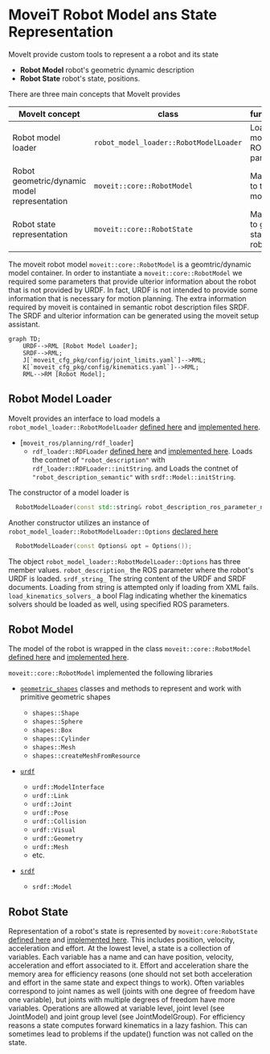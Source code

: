 # MoveiT Robot Model ans State Representation

MoveIt provide custom tools to represent a a robot and its state

- **Robot Model** robot's geometric dynamic description
- **Robot State** robot's state, positions.

There are three main concepts that MoveIt provides

| MoveIt concept | class | functionalities |
| ------- | ----- | --------------- |
| Robot model loader| `robot_model_loader::RobotModelLoader` | Load the robot model from ROS parameters |
| Robot geometric/dynamic model representation | `moveit::core::RobotModel` | Main interface to the robot model |
| Robot state representation | `moveit::core::RobotState` | Main interface to get the state of the robot |


The moveit robot model `moveit::core::RobotModel` is a geomtric/dynamic model container. 
In order to instantiate a `moveit::core::RobotModel` we required some parameters that provide ulterior information about the robot that is not provided by URDF. 
In fact, URDF is not intended to provide some information that is necessary for motion planning.
The extra information required by moveit is contained in semantic robot description files SRDF.
The SRDF and ulterior information can be generated using the moveit setup assistant.


```mermaid
graph TD;
    URDF-->RML [Robot Model Loader];
    SRDF-->RML;
    J[`moveit_cfg_pkg/config/joint_limits.yaml`]-->RML;
    K[`moveit_cfg_pkg/config/kinematics.yaml`]-->RML;
    RML-->RM [Robot Model];
```
## Robot Model Loader

MoveIt provides an interface to load models a `robot_model_loader::RobotModelLoader` [defined here](https://github.com/ros-planning/moveit/blob/802e596a2283b64f4582d802c5f79e1f3d57def0/moveit_ros/planning/robot_model_loader/include/moveit/robot_model_loader/robot_model_loader.h) and [implemented here](https://github.com/ros-planning/moveit/blob/7ad2bc7b86dad08061d98668ba34feba54bb05cc/moveit_ros/planning/robot_model_loader/src/robot_model_loader.cpp).

- [`moveit_ros/planning/rdf_loader`]
    - `rdf_loader::RDFLoader` [defined here](https://github.com/ros-planning/moveit/blob/802e596a2283b64f4582d802c5f79e1f3d57def0/moveit_ros/planning/rdf_loader/include/moveit/rdf_loader/rdf_loader.h) and [implemented here](https://github.com/ros-planning/moveit/blob/cb5945b69f4dfbd1e5819a2b7bee3e256aee766c/moveit_ros/planning/rdf_loader/src/rdf_loader.cpp). Loads the contnet of `"robot_description"` with `rdf_loader::RDFLoader::initString`. and Loads the contnet of `"robot_description_semantic"` with `srdf::Model::initString`.
    
The constructor of a model loader is
```C++
  RobotModelLoader(const std::string& robot_description_ros_parameter_name, bool load_kinematics_solvers = true);
```

Another constructor utilizes an instance of `robot_model_loader::RobotModelLoader::Options` [declared here](https://github.com/ros-planning/moveit/blob/802e596a2283b64f4582d802c5f79e1f3d57def0/moveit_ros/planning/robot_model_loader/include/moveit/robot_model_loader/robot_model_loader.h#L53)
```C++
  RobotModelLoader(const Options& opt = Options());
```

The object `robot_model_loader::RobotModelLoader::Options` has three member values. `robot_description_` the ROS parameter where the robot's URDF is loaded. 
`srdf_string_` The string content of the URDF and SRDF documents. Loading from string is attempted only if loading from XML fails.
`load_kinematics_solvers_` a bool Flag indicating whether the kinematics solvers should be loaded as well, using specified ROS parameters.

## Robot Model

The model of the robot is wrapped in the class `moveit::core::RobotModel` [defined here](https://github.com/ros-planning/moveit/blob/a29a30caaecbd130d85056d959d4eb1c30d4088f/moveit_core/robot_model/include/moveit/robot_model/robot_model.h) and [implemented here](https://github.com/ros-planning/moveit/blob/a29a30caaecbd130d85056d959d4eb1c30d4088f/moveit_core/robot_model/src/robot_model.cpp).

`moveit::core::RobotModel` implemented the following libraries

- [`geometric_shapes`](http://wiki.ros.org/geometric_shapes) classes and methods to represent and work with primitive geometric shapes
    - `shapes::Shape`
    - `shapes::Sphere`
    - `shapes::Box`
    - `shapes::Cylinder`
    - `shapes::Mesh`
    - `shapes::createMeshFromResource`
- [`urdf`](http://wiki.ros.org/urdf)
    - `urdf::ModelInterface`
    - `urdf::Link`
    - `urdf::Joint`
    - `urdf::Pose`
    - `urdf::Collision`
    - `urdf::Visual`
    - `urdf::Geometry`
    - `urdf::Mesh`
    - etc.

- [`srdf`](https://wiki.ros.org/srdf)
    - `srdf::Model`


## Robot State

Representation of a robot's state is represented by `moveit:core:RobotState` [defined here](https://github.com/ros-planning/moveit/blob/a29a30caaecbd130d85056d959d4eb1c30d4088f/moveit_core/robot_state/include/moveit/robot_state/robot_state.h) and [implemented here](https://github.com/ros-planning/moveit/blob/a29a30caaecbd130d85056d959d4eb1c30d4088f/moveit_core/robot_state/src/robot_state.cpp).
This includes position, velocity, acceleration and effort.
At the lowest level, a state is a collection of variables.
Each variable has a name and can have position, velocity, acceleration and effort associated to it.
Effort and acceleration share the memory area for efficiency reasons (one should not set both acceleration and effort in the same state and expect things to work).
Often variables correspond to joint names as well (joints with one degree of freedom have one variable), but joints with multiple degrees of freedom have more variables.
Operations are allowed at variable level, joint level (see JointModel) and joint group level (see JointModelGroup).
For efficiency reasons a state computes forward kinematics in a lazy fashion.
This can sometimes lead to problems if the update() function was not called on the state.
